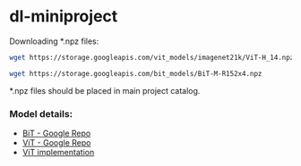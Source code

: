 # dl-miniproject

Downloading *.npz files:

``` bash
wget https://storage.googleapis.com/vit_models/imagenet21k/ViT-H_14.npz

wget https://storage.googleapis.com/bit_models/BiT-M-R152x4.npz
```

*.npz files should be placed in main project catalog.

### Model details:

* [BiT - Google Repo](https://github.com/google-research/big_transfer)
* [ViT - Google Repo](https://github.com/google-research/vision_transformer)
* [ViT implementation](https://github.com/jeonsworld/ViT-pytorch)

